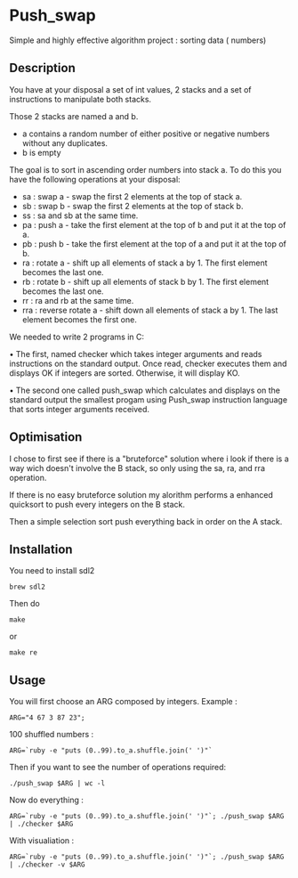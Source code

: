 # Push_swap
Simple and highly effective algorithm project : sorting data ( numbers) 

## Description 

You have at your disposal a set of int values, 2 stacks and a set of instructions to manipulate both stacks.

Those 2 stacks are named a and b.

- a contains a random number of either positive or negative numbers without
any duplicates.
- b is empty

The goal is to sort in ascending order numbers into stack a.
To do this you have the following operations at your disposal:

- sa : swap a - swap the first 2 elements at the top of stack a. 
- sb : swap b - swap the first 2 elements at the top of stack b. 
- ss : sa and sb at the same time.
- pa : push a - take the first element at the top of b and put it at the top of a.
- pb : push b - take the first element at the top of a and put it at the top of b. 
- ra : rotate a - shift up all elements of stack a by 1. The first element becomes
the last one.
- rb : rotate b - shift up all elements of stack b by 1. The first element becomes
the last one.
- rr : ra and rb at the same time.
- rra : reverse rotate a - shift down all elements of stack a by 1. The last element
becomes the first one.

We needed to write 2 programs in C:

• The first, named checker which takes integer arguments and reads instructions on the standard output. Once read, checker executes them and displays OK if integers are sorted. Otherwise, it will display KO.

• The second one called push_swap which calculates and displays on the standard output the smallest progam using Push_swap instruction language that sorts integer arguments received.

## Optimisation

I chose to first see if there is a "bruteforce" solution where i look if there is a way wich doesn't involve the B stack, so only using the sa, ra, and rra operation.

If there is no easy bruteforce solution my alorithm performs a enhanced quicksort to push every integers on the B stack.

Then a simple selection sort push everything back in order on the A stack.

## Installation 

You need to install sdl2 
```
brew sdl2
```
Then do
```
make
```
or 
```
make re
```
## Usage 
You will first choose an ARG composed by integers.
Example : 
```
ARG="4 67 3 87 23"; 
```
100 shuffled numbers :
```
ARG=`ruby -e "puts (0..99).to_a.shuffle.join(' ')"`
```

Then if you want to see the number of operations required: 
```
./push_swap $ARG | wc -l
```
Now do everything : 
```
ARG=`ruby -e "puts (0..99).to_a.shuffle.join(' ')"`; ./push_swap $ARG | ./checker $ARG
```
With visualiation :
```
ARG=`ruby -e "puts (0..99).to_a.shuffle.join(' ')"`; ./push_swap $ARG | ./checker -v $ARG
```

